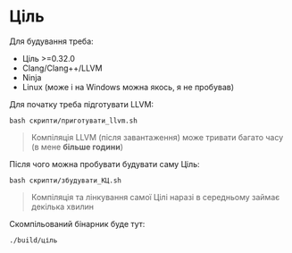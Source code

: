 # Ціль

Для будування треба:

- Ціль >=0.32.0
- Clang/Clang++/LLVM
- Ninja
- Linux (може і на Windows можна якось, я не пробував)

Для початку треба підготувати LLVM:

```shell
bash скрипти/приготувати_llvm.sh
```

> Компіляція LLVM (після завантаження) може тривати багато часу (в мене **більше години**)

Після чого можна пробувати будувати саму Ціль:

```shell
bash скрипти/збудувати_КЦ.sh
```

> Компіляція та лінкування самої Цілі наразі в середньому займає декілька хвилин

Скомпільований бінарник буде тут:

```shell
./build/ціль
```